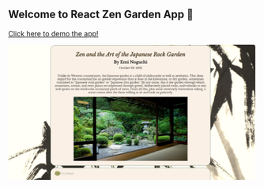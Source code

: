 ## Welcome to React Zen Garden App 🍃


[Click here to demo the app!](https://react-zen-garden.netlify.app/)

<img src='assets/ZenGarden.jpg' width='500px'/>
